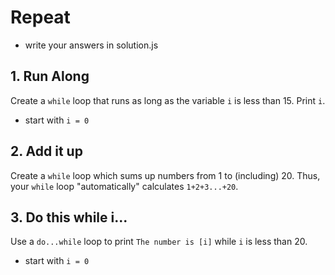 # Repeat

- write your answers in solution.js

## 1. Run Along
Create a `while` loop that runs as long as the variable `i` is less than 15. Print `i`.
- start with `i = 0`

## 2. Add it up 
Create a `while` loop which sums up numbers from 1 to (including) 20.  Thus, your `while` loop "automatically" calculates `1+2+3...+20`.

## 3. Do this while i...
Use a `do...while` loop to print `The number is [i]` while `i` is less than 20.
- start with `i = 0`